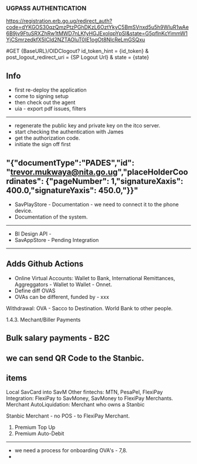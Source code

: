 ### UGPASS AUTHENTICATION

https://registration.erb.go.ug/redirect_auth?code=dYKGOS30qzQmzPtzPGhDKzL6OztYkyC5BmSVnxd5u5h9WIuR1wAe6B9jv9FtuSRXZhRw1tMWD7nLKfyHGJExoIqpYpSI&state=G5pflnKcYimmW1YjCSmrzedkfX5ICId2NZTAOluT0IE1ogOt8NlcReLmGSQxu


#GET {BaseURL}/OIDClogout? id_token_hint = {id_token} & post_logout_redirect_uri = {SP Logout Url} & state = {state}


## Info
- first re-deploy the application 
- come to signing setup 
- then check out the agent 
- uia - export pdf issues, filters
--------------------------------------------------------------
- regenerate the public key and private key on the itco server.
- start checking the authentication with James
- get the authorization code.
- initiate the sign off first

"{"documentType":"PADES","id": "trevor.mukwaya@nita.go.ug","placeHolderCoordinates": {"pageNumber": 1,"signatureXaxis": 400.0,"signatureYaxis": 450.0,"}}"
---------------------------------------------------------
-  SavPlayStore - Documentation - we need to connect it to the phone device.
-  Documentation of the system.
-------------------------------------
- BI Design API -
- SavAppStore - Pending Integration
-------------------------------------

## Adds Github Actions

- Online Virtual Accounts: Wallet to Bank,  International Remittances, Aggreggators - Wallet to Wallet - Onnet.
- Define diff OVAS
- OVAs can be different, funded by - xxx

Withdrawal:
OVA - Sacco to Destination.
World Bank to other people.

1.4.3. Mechant/Biller Payments

Bulk salary payments - B2C
-----------------------------------
we can send QR Code to the Stanbic.
-----------------------------------
items
----------------
Local SavCard into  SavM
Other fintechs: MTN, PesaPel,
FlexiPay Integration: FlexiPay to SavMoney, SavMoney to FlexiPay Merchants.
Merchant AutoLiquidation: Merchant who owns a Stanbic

Stanbic Merchant - no POS  -  to FlexiPay Merchant.


1. Premium Top Up
2. Premium Auto-Debit
------------------------------------------
- we need a process for onboarding OVA's - 7,8.
- 















